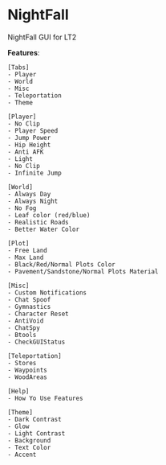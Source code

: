 # NightFall
NightFall GUI for LT2

**Features**:

    [Tabs]
    - Player 
    - World
    - Misc
    - Teleportation
    - Theme
 
    [Player]
    - No Clip
    - Player Speed
    - Jump Power
    - Hip Height
    - Anti AFK
    - Light
    - No Clip
    - Infinite Jump
 
    [World]
    - Always Day
    - Always Night
    - No Fog
    - Leaf color (red/blue)
    - Realistic Roads
    - Better Water Color
 
    [Plot]
    - Free Land
    - Max Land
    - Black/Red/Normal Plots Color
    - Pavement/Sandstone/Normal Plots Material
    
    [Misc]
    - Custom Notifications
    - Chat Spoof
    - Gymnastics
    - Character Reset
    - AntiVoid
    - ChatSpy
    - Btools
    - CheckGUIStatus
 
    [Teleportation]
    - Stores
    - Waypoints
    - WoodAreas
 
    [Help]
    - How Yo Use Features
 
    [Theme]
    - Dark Contrast
    - Glow 
    - Light Contrast
    - Background
    - Text Color
    - Accent
